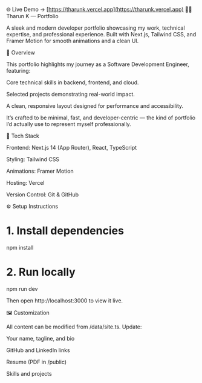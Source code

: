   🌐 Live Demo → [https://tharunk.vercel.app](https://tharunk.vercel.app)
                         🧑‍💻 Tharun K — Portfolio

A sleek and modern developer portfolio showcasing my work, technical expertise, and professional experience.
Built with Next.js, Tailwind CSS, and Framer Motion for smooth animations and a clean UI.

🚀 Overview

This portfolio highlights my journey as a Software Development Engineer, featuring:

Core technical skills in backend, frontend, and cloud.

Selected projects demonstrating real-world impact.

A clean, responsive layout designed for performance and accessibility.

It’s crafted to be minimal, fast, and developer-centric — the kind of portfolio I’d actually use to represent myself professionally.

🧩 Tech Stack

Frontend: Next.js 14 (App Router), React, TypeScript

Styling: Tailwind CSS

Animations: Framer Motion

Hosting: Vercel

Version Control: Git & GitHub

⚙️ Setup Instructions
# 1. Install dependencies
npm install

# 2. Run locally
npm run dev


Then open http://localhost:3000
 to view it live.

🖼️ Customization

All content can be modified from /data/site.ts.
Update:

Your name, tagline, and bio

GitHub and LinkedIn links

Resume (PDF in /public)

Skills and projects
